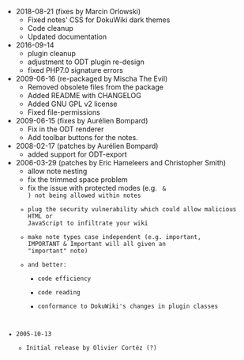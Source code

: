 * 2018-08-21 (fixes by Marcin Orlowski)
  * Fixed notes' CSS for DokuWiki dark themes
  * Code cleanup
  * Updated documentation
* 2016-09-14
  * plugin cleanup
  * adjustment to ODT plugin re-design
  * fixed PHP7.0 signature errors
* 2009-06-16 (re-packaged by Mischa The Evil)
  * Removed obsolete files from the package
  * Added README with CHANGELOG
  * Added GNU GPL v2 license
  * Fixed file-permissions
* 2009-06-15 (fixes by Aurélien Bompard)
  * Fix in the ODT renderer
  * Add toolbar buttons for the notes.
* 2008-02-17 (patches by Aurélien Bompard)
  * added support for ODT-export
* 2006-03-29 (patches by Eric Hameleers and Christopher Smith)
  * allow note nesting
  * fix the trimmed space problem
  * fix the issue with protected modes (e.g. <tt><code></tt> & <tt><file></tt>) not being allowed within notes
  * plug the security vulnerability which could allow malicious HTML or JavaScript to infiltrate your wiki
  * make note types case independent (e.g. <tt>important</tt>, <tt>IMPORTANT</tt> & <tt>Important</tt> will all given an "important" note)
  * and better:
    * code efficiency
    * code reading
    * conformance to DokuWiki's changes in plugin classes
* 2005-10-13
  * Initial release by Olivier Cortéz (?)

